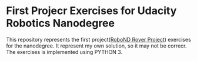 
# First Projecr Exercises for Udacity Robotics Nanodegree

This repository represents the first project([RoboND Rover Project](https://github.com/udacity/RoboND-Rover-Project)) exercises for the nanodegree. It represent my own solution, so it may not be correcr.
The exercises is implemented using PYTHON 3.
